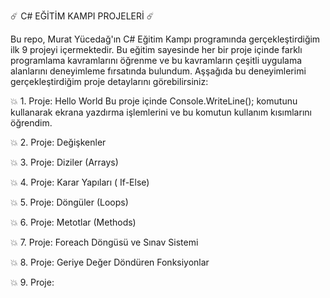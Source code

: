 ☄️ C# EĞİTİM KAMPI PROJELERİ ☄️

Bu repo, Murat Yücedağ'ın C# Eğitim Kampı programında gerçekleştirdiğim ilk 9 projeyi içermektedir. Bu eğitim sayesinde her bir proje içinde farklı programlama kavramlarını öğrenme ve bu kavramların çeşitli uygulama alanlarını deneyimleme fırsatında bulundum. Aşşağıda bu deneyimlerimi gerçekleştirdiğim proje detaylarını görebilirsiniz:

💥 1. Proje: Hello World
Bu proje içinde Console.WriteLine(); komutunu kullanarak ekrana yazdırma işlemlerini ve bu komutun kullanım kısımlarını öğrendim.

💥 2. Proje: Değişkenler

💥 3. Proje: Diziler (Arrays)

💥 4. Proje: Karar Yapıları ( If-Else)

💥 5. Proje: Döngüler (Loops)

💥 6. Proje: Metotlar (Methods)

💥 7. Proje: Foreach Döngüsü ve Sınav Sistemi

💥 8. Proje: Geriye Değer Döndüren Fonksiyonlar

💥 9. Proje: 

